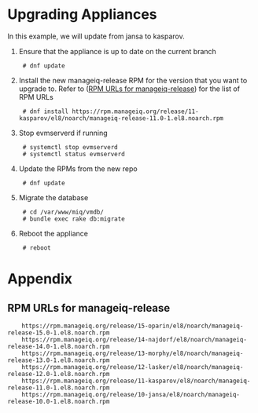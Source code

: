 ---
---

# Upgrading Appliances
In this example, we will update from jansa to kasparov.

1. Ensure that the appliance is up to date on the current branch

        # dnf update

2. Install the new manageiq-release RPM for the version that you want to upgrade to. Refer to ([RPM URLs for manageiq-release](#rpm-urls-for-manageiq-release)) for the list of RPM URLs

        # dnf install https://rpm.manageiq.org/release/11-kasparov/el8/noarch/manageiq-release-11.0-1.el8.noarch.rpm

3. Stop evmserverd if running

        # systemctl stop evmserverd
        # systemctl status evmserverd

4. Update the RPMs from the new repo

        # dnf update

5. Migrate the database

        # cd /var/www/miq/vmdb/
        # bundle exec rake db:migrate

6. Reboot the appliance

        # reboot


# Appendix

## RPM URLs for manageiq-release
        https://rpm.manageiq.org/release/15-oparin/el8/noarch/manageiq-release-15.0-1.el8.noarch.rpm
        https://rpm.manageiq.org/release/14-najdorf/el8/noarch/manageiq-release-14.0-1.el8.noarch.rpm
        https://rpm.manageiq.org/release/13-morphy/el8/noarch/manageiq-release-13.0-1.el8.noarch.rpm
        https://rpm.manageiq.org/release/12-lasker/el8/noarch/manageiq-release-12.0-1.el8.noarch.rpm
        https://rpm.manageiq.org/release/11-kasparov/el8/noarch/manageiq-release-11.0-1.el8.noarch.rpm
        https://rpm.manageiq.org/release/10-jansa/el8/noarch/manageiq-release-10.0-1.el8.noarch.rpm
